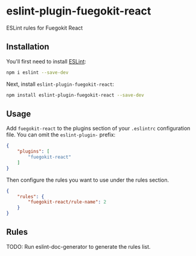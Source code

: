 # eslint-plugin-fuegokit-react

ESLint rules for Fuegokit React

## Installation

You'll first need to install [ESLint](https://eslint.org/):

```sh
npm i eslint --save-dev
```

Next, install `eslint-plugin-fuegokit-react`:

```sh
npm install eslint-plugin-fuegokit-react --save-dev
```

## Usage

Add `fuegokit-react` to the plugins section of your `.eslintrc` configuration file. You can omit the `eslint-plugin-` prefix:

```json
{
    "plugins": [
        "fuegokit-react"
    ]
}
```


Then configure the rules you want to use under the rules section.

```json
{
    "rules": {
        "fuegokit-react/rule-name": 2
    }
}
```

## Rules

<!-- begin auto-generated rules list -->
TODO: Run eslint-doc-generator to generate the rules list.
<!-- end auto-generated rules list -->


